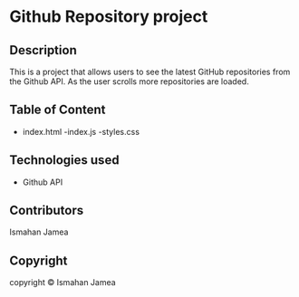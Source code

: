 # Github Repository project

## Description
This is a project that allows users to see the latest GitHub repositories from the Github API. As the user scrolls more repositories are loaded. 

## Table of Content 
- index.html
-index.js
-styles.css

## Technologies used
- Github API

## Contributors 
Ismahan Jamea 

## Copyright 
copyright © Ismahan Jamea